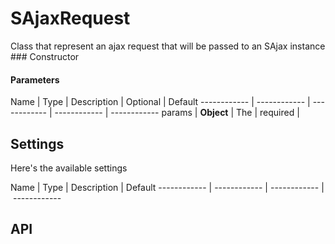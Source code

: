# SAjaxRequest
Class that represent an ajax request that will be passed to an SAjax instance
### Constructor

#### Parameters

Name | Type | Description | Optional | Default
------------ | ------------ | ------------ | ------------ | ------------
params | **Object** | The | required | 

## Settings
Here&#x27;s the available settings

Name | Type | Description | Default
------------ | ------------ | ------------ | ------------
## API



